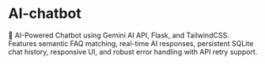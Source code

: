# AI-chatbot
🚀 AI-Powered Chatbot using Gemini AI API, Flask, and TailwindCSS. Features semantic FAQ matching, real-time AI responses, persistent SQLite chat history, responsive UI, and robust error handling with API retry support.

